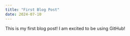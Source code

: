 ```yaml
---
title: "First Blog Post"
date: 2024-07-10
---
```


This is my first blog post! I am excited to be using GitHub!
